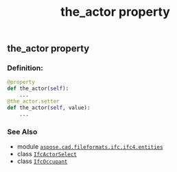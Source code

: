 ﻿---
title: the_actor property
second_title: Aspose.CAD for Python via .NET API References
description: 
type: docs
weight: 120
url: /python-net/aspose.cad.fileformats.ifc.ifc4.entities/ifcoccupant/the_actor/
is_root: false
---

## the_actor property

### Definition:
```python
@property
def the_actor(self):
    ...
@the_actor.setter
def the_actor(self, value):
    ...
```

### See Also
* module [`aspose.cad.fileformats.ifc.ifc4.entities`](../../)
* class [`IfcActorSelect`](/cad/python-net/aspose.cad.fileformats.ifc.ifc4.types/ifcactorselect)
* class [`IfcOccupant`](/cad/python-net/aspose.cad.fileformats.ifc.ifc4.entities/ifcoccupant)
